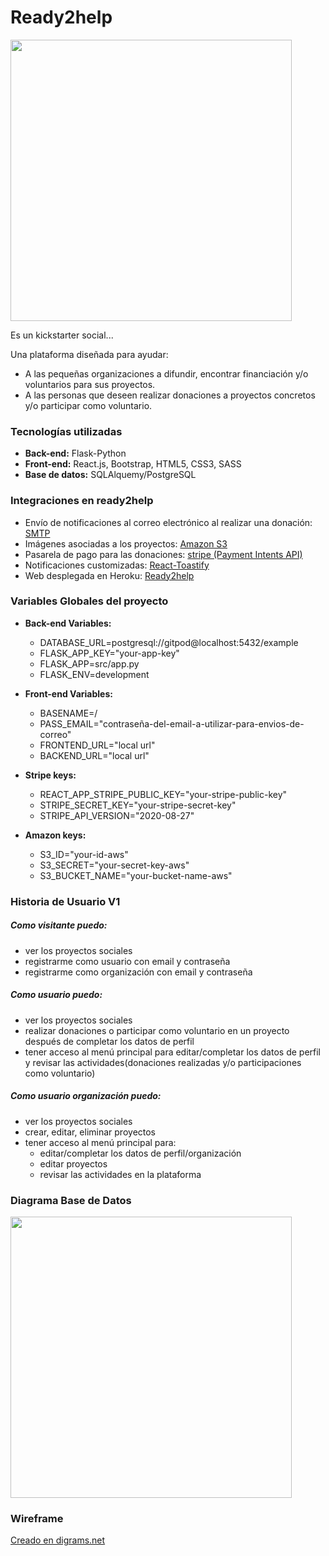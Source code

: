 # Ready2help
<img src="https://ready2help.s3.eu-west-3.amazonaws.com/Original.png" width="450" height="450"  align="center" />

Es un kickstarter social...

Una plataforma diseñada para ayudar:
* A las pequeñas organizaciones a difundir, encontrar financiación y/o voluntarios para sus proyectos.
* A las personas que deseen realizar donaciones a proyectos concretos y/o participar como voluntario.

### Tecnologías utilizadas
+ **Back-end:** Flask-Python
+ **Front-end:** React.js, Bootstrap, HTML5, CSS3, SASS
+ **Base de datos:** SQLAlquemy/PostgreSQL

### Integraciones en ready2help
+ Envío de notificaciones al correo electrónico al realizar una donación: [SMTP](https://www.tutorialspoint.com/python/python_sending_email.htm)
+ Imágenes asociadas a los proyectos: [Amazon S3](https://boto3.amazonaws.com/v1/documentation/api/latest/guide/s3-uploading-files.html)
+ Pasarela de pago para las donaciones: [stripe (Payment Intents API)](https://stripe.com/docs/payments/payment-intents)
+ Notificaciones customizadas: [React-Toastify](https://fkhadra.github.io/react-toastify/installation/)
+ Web desplegada en  Heroku: [Ready2help](https://ready2help.herokuapp.com/)

### Variables Globales del proyecto
* **Back-end Variables:**
    - DATABASE_URL=postgresql://gitpod@localhost:5432/example
    - FLASK_APP_KEY="your-app-key"
    - FLASK_APP=src/app.py
    - FLASK_ENV=development

* **Front-end Variables:**
    - BASENAME=/
    - PASS_EMAIL="contraseña-del-email-a-utilizar-para-envios-de-correo"
    - FRONTEND_URL="local url"
    - BACKEND_URL="local url"

* **Stripe keys:**
    - REACT_APP_STRIPE_PUBLIC_KEY="your-stripe-public-key"
    - STRIPE_SECRET_KEY="your-stripe-secret-key"
    - STRIPE_API_VERSION="2020-08-27"

* **Amazon keys:**
    - S3_ID="your-id-aws"
    - S3_SECRET="your-secret-key-aws"
    - S3_BUCKET_NAME="your-bucket-name-aws"

### Historia de Usuario V1

##### Como visitante puedo:
* ver los proyectos sociales
* registrarme como usuario con email y contraseña
* registrarme como organización con email y contraseña

##### Como usuario puedo:
* ver los proyectos sociales
* realizar donaciones o participar como voluntario en un proyecto después de completar los datos de perfil
* tener acceso al menú principal para editar/completar los datos de perfil y revisar las actividades(donaciones realizadas y/o participaciones como voluntario)

##### Como usuario organización puedo:
* ver los proyectos sociales
* crear, editar, eliminar proyectos
* tener acceso al menú principal para:
    - editar/completar los datos de perfil/organización
    - editar proyectos
    - revisar las actividades en la plataforma

### Diagrama Base de Datos
<img src="https://ready2help.s3.eu-west-3.amazonaws.com/QuickDBD-Ready2help_diagram.png" width="450" height="450"/>

### Wireframe
[Creado en digrams.net](https://viewer.diagrams.net/?highlight=0000ff&edit=_blank&layers=1&nav=1&title=Untitled%20Diagram.drawio#Uhttps%3A%2F%2Fdrive.google.com%2Fuc%3Fid%3D1y8E6a6jTmrCkxzuG6xiizyCf8OOSyMbD%26export%3Ddownload)
